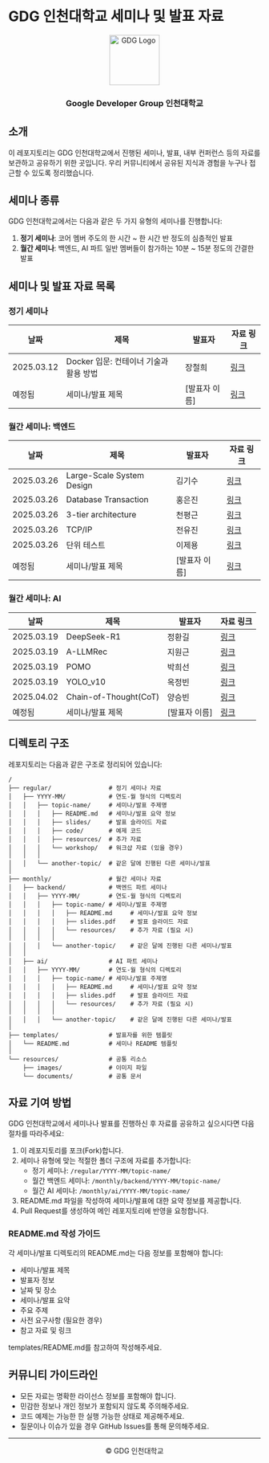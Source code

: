 # GDG 인천대학교 세미나 및 발표 자료

<div align="center">
  <img src="https://github.com/user-attachments/assets/86f5c469-40b7-4f49-b87b-657c2853439d" alt="GDG Logo" width="100">
  <h3>Google Developer Group 인천대학교</h3>
</div>

## 소개

이 레포지토리는 GDG 인천대학교에서 진행된 세미나, 발표, 내부 컨퍼런스 등의 자료를 보관하고 공유하기 위한 곳입니다. 우리 커뮤니티에서 공유된 지식과 경험을 누구나 접근할 수 있도록 정리했습니다.

## 세미나 종류

GDG 인천대학교에서는 다음과 같은 두 가지 유형의 세미나를 진행합니다:

1. **정기 세미나**: 코어 멤버 주도의 한 시간 ~ 한 시간 반 정도의 심층적인 발표
2. **월간 세미나**: 백엔드, AI 파트 일반 멤버들이 참가하는 10분 ~ 15분 정도의 간결한 발표

## 세미나 및 발표 자료 목록

### 정기 세미나

| 날짜 | 제목 | 발표자 | 자료 링크 |
|------|------|--------|-----------|
| 2025.03.12 | Docker 입문: 컨테이너 기술과 활용 방법 | 장철희 | [링크](/regular/2025-03/docker/) |
| 예정됨 | 세미나/발표 제목 | [발표자 이름] | [링크](/regular/경로/) |

### 월간 세미나: 백엔드

| 날짜 | 제목 | 발표자 | 자료 링크 |
|------|------|--------|-----------|
| 2025.03.26 | Large-Scale System Design | 김기수 | [링크](/monthly/backend/2025-03/Large-Scale-System-Design) |
| 2025.03.26 | Database Transaction | 홍은진 | [링크](/monthly/backend/2025-03/Database_transation) |
| 2025.03.26 | 3-tier architecture | 천평근 | [링크](/monthly/backend/2025-03/3-tier-architecture) |
| 2025.03.26 | TCP/IP | 전유진 | [링크](/monthly/backend/2025-03/TCP_IP) |
| 2025.03.26 | 단위 테스트 | 이제용 | [링크](/monthly/backend/2025-03/unitTest) |
| 예정됨 | 세미나/발표 제목 | [발표자 이름] | [링크](/monthly/backend/경로/) |

### 월간 세미나: AI

| 날짜 | 제목 | 발표자 | 자료 링크 |
|------|------|--------|-----------|
| 2025.03.19 | DeepSeek-R1 | 정환길 | [링크](monthly/ai/2025-03/DeepSeek-R1) |
| 2025.03.19 | A-LLMRec | 지원근 | [링크](monthly/ai/2025-03/A-LLMRec) |
| 2025.03.19 | POMO     | 박희선 | [링크](monthly/ai/2025-03/POMO) |
| 2025.03.19 | YOLO_v10 | 옥정빈 | [링크](monthly/ai/2025-03/YOLO_v10) |
| 2025.04.02 |  Chain-of-Thought(CoT) | 양승빈 | [링크](monthly/ai/2025-04/CoT) |
| 예정됨 | 세미나/발표 제목 | [발표자 이름] | [링크](/monthly/ai/경로/) |

## 디렉토리 구조

레포지토리는 다음과 같은 구조로 정리되어 있습니다:

```
/
├── regular/                # 정기 세미나 자료
│   ├── YYYY-MM/            # 연도-월 형식의 디렉토리
│   │   ├── topic-name/     # 세미나/발표 주제명
│   │   │   ├── README.md   # 세미나/발표 요약 정보
│   │   │   ├── slides/     # 발표 슬라이드 자료
│   │   │   ├── code/       # 예제 코드
│   │   │   ├── resources/  # 추가 자료
│   │   │   └── workshop/   # 워크샵 자료 (있을 경우)
│   │   │
│   │   └── another-topic/  # 같은 달에 진행된 다른 세미나/발표
│
├── monthly/                # 월간 세미나 자료
│   ├── backend/            # 백엔드 파트 세미나
│   │   ├── YYYY-MM/        # 연도-월 형식의 디렉토리
│   │   │   ├── topic-name/ # 세미나/발표 주제명
│   │   │   │   ├── README.md     # 세미나/발표 요약 정보
│   │   │   │   ├── slides.pdf    # 발표 슬라이드 자료
│   │   │   │   └── resources/    # 추가 자료 (필요 시)
│   │   │   │
│   │   │   └── another-topic/    # 같은 달에 진행된 다른 세미나/발표
│   │
│   ├── ai/                 # AI 파트 세미나
│   │   ├── YYYY-MM/        # 연도-월 형식의 디렉토리
│   │   │   ├── topic-name/ # 세미나/발표 주제명
│   │   │   │   ├── README.md     # 세미나/발표 요약 정보
│   │   │   │   ├── slides.pdf    # 발표 슬라이드 자료
│   │   │   │   └── resources/    # 추가 자료 (필요 시)
│   │   │   │
│   │   │   └── another-topic/    # 같은 달에 진행된 다른 세미나/발표
│
├── templates/              # 발표자를 위한 템플릿
│   └── README.md           # 세미나 README 템플릿
│
└── resources/              # 공통 리소스
    ├── images/             # 이미지 파일
    └── documents/          # 공통 문서
```

## 자료 기여 방법

GDG 인천대학교에서 세미나나 발표를 진행하신 후 자료를 공유하고 싶으시다면 다음 절차를 따라주세요:

1. 이 레포지토리를 포크(Fork)합니다.
2. 세미나 유형에 맞는 적절한 폴더 구조에 자료를 추가합니다:
   - 정기 세미나: `/regular/YYYY-MM/topic-name/`
   - 월간 백엔드 세미나: `/monthly/backend/YYYY-MM/topic-name/`
   - 월간 AI 세미나: `/monthly/ai/YYYY-MM/topic-name/`
3. README.md 파일을 작성하여 세미나/발표에 대한 요약 정보를 제공합니다.
4. Pull Request를 생성하여 메인 레포지토리에 반영을 요청합니다.

### README.md 작성 가이드

각 세미나/발표 디렉토리의 README.md는 다음 정보를 포함해야 합니다:

- 세미나/발표 제목
- 발표자 정보
- 날짜 및 장소
- 세미나/발표 요약
- 주요 주제
- 사전 요구사항 (필요한 경우)
- 참고 자료 및 링크

templates/README.md를 참고하여 작성해주세요.


## 커뮤니티 가이드라인

- 모든 자료는 명확한 라이선스 정보를 포함해야 합니다.
- 민감한 정보나 개인 정보가 포함되지 않도록 주의해주세요.
- 코드 예제는 가능한 한 실행 가능한 상태로 제공해주세요.
- 질문이나 이슈가 있을 경우 GitHub Issues를 통해 문의해주세요.

---

<div align="center">
  <p>© GDG 인천대학교
</div>
